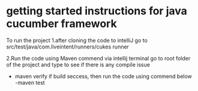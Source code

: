 # getting started instructions for java cucumber framework

To run the project
1.after cloning the code to intelliJ
go to src/test/java/com.liveintent/runners/cukes runner

2.Run the code using Maven commend via intellij terminal
 go to root folder of the project and type 
  to see if there is any compile issue
  - maven verify
  if build seccess, then run the code using commend below
    -maven test

